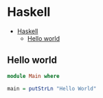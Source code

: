 # Haskell

<!--ts-->
* [Haskell](hasekll.md#haskell)
   * [Hello world](hasekll.md#hello-world)

<!-- Added by: runner, at: Fri Jul 16 11:47:52 UTC 2021 -->

<!--te-->

## Hello world
```haskell
module Main where

main = putStrLn "Hello World"
```
